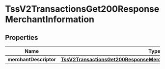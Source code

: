
# TssV2TransactionsGet200ResponseMerchantInformation

## Properties
Name | Type | Description | Notes
------------ | ------------- | ------------- | -------------
**merchantDescriptor** | [**TssV2TransactionsGet200ResponseMerchantInformationMerchantDescriptor**](TssV2TransactionsGet200ResponseMerchantInformationMerchantDescriptor.md) |  |  [optional]



